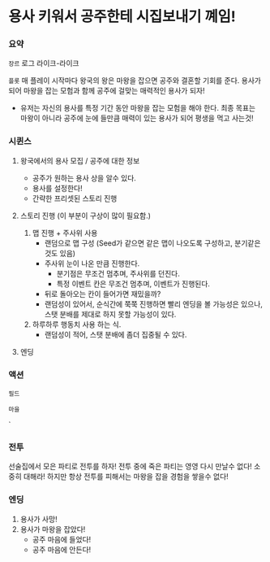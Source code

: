 # 용사 키워서 공주한테 시집보내기 꼐임!

### 요약
`장르`
로그 라이크-라이크

`플롯`
매 플레이 시작마다 왕국의 왕은 마왕을 잡으면 공주와 결혼할 기회를 준다.
용사가 되어 마왕을 잡는 모험과 함께 공주에 걸맞는 매력적인 용사가 되자!

- 유저는 자신의 용사를 특정 기간 동안 마왕을 잡는 모험을 해야 한다.
최종 목표는 마왕이 아니라 공주에 눈에 들만큼 매력이 있는 용사가 되어 평생을 먹고 사는것!

### 시퀸스
1. 왕국에서의 용사 모집 / 공주에 대한 정보
    - 공주가 원하는 용사 상을 알수 있다.
    - 용사를 설정한다!
    - 간략한 프리셋된 스토리 진행
2. 스토리 진행 (이 부분이 구상이 많이 필요함.)
    1. 맵 진행 + 주사위 사용
        - 랜덤으로 맵 구성 (Seed가 같으면 같은 맵이 나오도록 구성하고, 분기같은것도 있음)
        - 주사위 눈이 나온 만큼 진행한다.
            - 분기점은 무조건 멈추며, 주사위를 던진다.
            - 특정 이벤트 칸은 무조건 멈추며, 이벤트가 진행된다.
        - 뒤로 돌아오는 칸이 들어가면 재밌을까?
        - 랜덤성이 있어서, 순식간에 쭉쭉 진행하면 빨리 엔딩을 볼 가능성은 있으나, 스탯 분배를 제대로 하지 못할 가능성이 있다.
    2. 하루하루 행동치 사용 하는 식.
        - 랜덤성이 적어, 스탯 분배에 좀더 집중될 수 있다.

3. 엔딩

### 액션
`필드`

`마을`

`

### 전투
선술집에서 모은 파티로 전투를 하자!
전투 중에 죽은 파티는 영영 다시 만날수 없다! 소중히 대해라!
하지만 항상 전투를 피해서는 마왕을 잡을 경험을 쌓을수 없다!

### 엔딩
1. 용사가 사망! 
2. 용사가 마왕을 잡았다!
    - 공주 마음에 들었다!
    - 공주 마음에 안든다!
